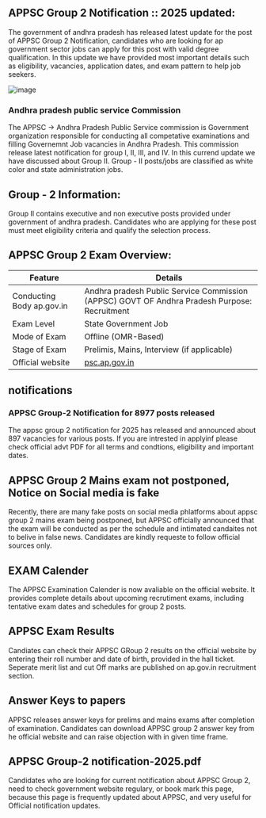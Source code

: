 ## APPSC Group 2 Notification :: 2025 updated:

The government of andhra pradesh has released latest update for the post of APPSC Group 2 Notification, candidates who are looking for ap government sector jobs can apply for this post with valid degree qualification. In this update we have provided most important details such as eligibility, vacancies, application dates, and exam pattern to help job seekers.

![image](https://github.com/user-attachments/assets/4a1dcb9f-64ea-4d82-8049-48dc1e70019b)

### Andhra pradesh public service Commission

The APPSC -> Andhra Pradesh Public Service commission is Government organization responsible for conducting all competative examinations and filling Governemnt Job vacancies in Andhra Pradesh. This commission release latest notification for group I, II, III, and IV. In this currend update we have discussed about Group II. Group - II posts/jobs are classified as white color and state administration jobs. 


## Group - 2 Information:

Group II contains executive and non executive posts provided under government of andhra pradesh. Candidates who are applying for these post must meet eligibility criteria and qualify the selection process.

## APPSC Group 2 Exam Overview:

| Feature | Details |
| -------- | ------- |
| Conducting Body ap.gov.in | Andhra pradesh Public Service Commission (APPSC) GOVT OF Andhra Pradesh Purpose: Recruitment |
| Exam Level | State Government Job |
| Mode of Exam | Offline (OMR-Based) |
| Stage of Exam | Prelimis, Mains, Interview (if applicable) |
| Official website | [psc.ap.gov.in](http://psc.ap.gov.in/) |

## notifications 
### APPSC Group-2 Notification for 8977 posts released
The appsc group 2 notification for 2025 has released and announced about 897 vacancies for various posts. If you are intrested in applyinf please check official advt PDF for all terms and condtions, eligibility and important dates. 

## APPSC Group 2 Mains exam not postponed, Notice on Social media is fake

Recently, there are many fake posts on social media phlatforms about appsc group 2 mains exam being postponed, but APPSC officially announced that the exam will be conducted as per the schedule and intimated candaites not to belive in false news. Candidates are kindly requeste to follow official sources only.

## EXAM Calender

The APPSC Examination Calender is now avaliable on the official website. It provides complete details about upcoming recrutiment exams, including tentative exam dates and schedules for group 2 posts. 

## APPSC Exam Results 

Candiates can check their APPSC GRoup 2 results on the official website by entering their roll number and date of birth, provided in the hall ticket. Seperate merit list and cut Off marks are published on ap.gov.in recruitment section. 

## Answer Keys to papers

APPSC releases answer keys for prelims and mains exams after completion of examination. Candidates can download APPSC group 2 answer key from he official website and can raise objection with in given time frame. 

## APPSC Group-2 notification-2025.pdf

Candidates who are looking for current notification about APPSC Group 2, need to check government website regulary, or book mark this page, because this page is frequently updated about APPSC, and very useful for Official notification updates. 
<!--

**Here are some ideas to get you started:**

🙋‍♀️ A short introduction - what is your organization all about?
🌈 Contribution guidelines - how can the community get involved?
👩‍💻 Useful resources - where can the community find your docs? Is there anything else the community should know?
🍿 Fun facts - what does your team eat for breakfast?
🧙 Remember, you can do mighty things with the power of [Markdown](https://docs.github.com/github/writing-on-github/getting-started-with-writing-and-formatting-on-github/basic-writing-and-formatting-syntax)
-->
